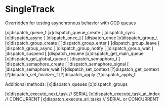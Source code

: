SingleTrack
===========

Overridden for testing asynchronous behavior with GCD queues

[x]dispatch_queue_t
[x]dispatch_queue_create
[ ]dispatch_sync
[x]dispatch_async
[ ]dispatch_once_t
[ ]dispatch_once
[x]dispatch_group_t
[x]dispatch_group_create
[ ]dispatch_group_enter
[ ]dispatch_group_leave
[ ]dispatch_group_async
[ ]dispatch_group_notify
[ ]dispatch_group_wait
[ ]dispatch_suspend
[ ]dispatch_resume
[x]dispatch_get_main_queue
[x]dispatch_get_global_queue
[ ]dispatch_semaphore_t
[ ]dispatch_semaphore_create
[ ]dispatch_semaphore_signal
[ ]dispatch_semaphore_wait
[?]dispatch_set_context
[?]dispatch_get_context
[?]dispatch_set_finalizer_f
[?]dispatch_apply
[?]dispatch_apply_f

Additional methods:
[x]dispatch_queues
[x]dispatch_groups

[x]dispatch_execute_next_task // SERIAL
[x]dispatch_execute_task_at_index // CONCURRENT
[x]dispatch_execute_all_tasks // SERIAL or CONCURRENT


